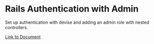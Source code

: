 # Rails Authentication with Admin

Set up authentication with devise and adding an admin role with nested controllers.

[Link to Document](https://simonnjunu16.medium.com/setting-up-authentication-and-admin-section-in-rails-2c58b1186cbc)

